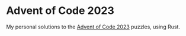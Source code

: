 # Advent of Code 2023

My personal solutions to the [Advent of Code 2023](https://adventofcode.com/2023) puzzles, using Rust.